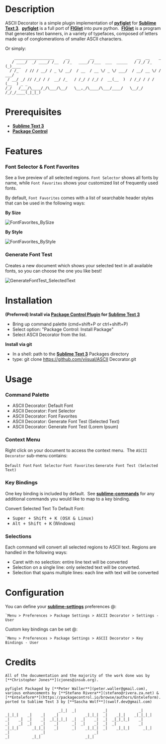 # Description

ASCII Decorator is a simple plugin implementation of [**pyfiglet**](https://github.com/pwaller/pyfiglet) for [**Sublime Text 3**](www.sublimetext.com/3).&nbsp; [**pyfiglet**](https://github.com/pwaller/pyfiglet) is a full port of [**FIGlet**](http://www.figlet.org/) into pure python.&nbsp; [**FIGlet**](http://www.figlet.org/) is a program that generates text banners, in a variety of typefaces, composed of letters made up of conglomerations of smaller ASCII characters.

Or simply:
```
    __________________     __         __                   __  __    _
   / ____/  _/ ____/ /__  / /_   ____/ /___  ___  _____   / /_/ /_  (_)____
  / /_   / // / __/ / _ \/ __/  / __  / __ \/ _ \/ ___/  / __/ __ \/ / ___/
 / __/ _/ // /_/ / /  __/ /_   / /_/ / /_/ /  __(__  )  / /_/ / / / (__  ) _ _
/_/   /___/\____/_/\___/\__/   \__,_/\____/\___/____/   \__/_/ /_/_/____(_|_|_)
```

# Prerequisites

* [**Sublime Text 3**](www.sublimetext.com/3)
* [**Package Control**](http://wbond.net/sublime_packages/package_control)

# Features

### Font Selector & Font Favorites

See a live preview of all selected regions. `Font Selector` shows all fonts by name, while `Font Favorites` shows your customized list of frequently used fonts.

By default, `Font Favorites` comes with a list of searchable header styles that can be used in the following ways:

**By Size**

![FontFavorites_BySize](https://raw.githubusercontent.com/Enteleform/ASCII-Decorator/master/GIFs/FontFavorites_BySize.gif)

**By Style**

![FontFavorites_ByStyle](https://raw.githubusercontent.com/Enteleform/ASCII-Decorator/master/GIFs/FontFavorites_ByStyle.gif)

### Generate Font Test

Creates a new document which shows your selected text in all available fonts, so you can choose the one you like best!

![GenerateFontTest_SelectedText](https://raw.githubusercontent.com/Enteleform/ASCII-Decorator/master/GIFs/GenerateFontTest_SelectedText.gif)

# Installation

**(Preferred) Install via [**Package Control Plugin**](http://wbond.net/sublime_packages/package_control) for [**Sublime Text 3**](www.sublimetext.com/3)**

* Bring up command palette (cmd+shift+P or ctrl+shift+P)
* Select option: "Package Control: Install Package"
* Select ASCII Decorator from the list.

**Install via git**

* In a shell: path to the [**Sublime Text 3**](www.sublimetext.com/3) Packages directory
* type: git clone https://github.com/viisual/ASCII Decorator.git

# Usage

### Command Palette

* ASCII Decorator: Default Font
* ASCII Decorator: Font Selector
* ASCII Decorator: Font Favorites
* ASCII Decorator: Generate Font Test (Selected Text)
* ASCII Decorator: Generate Font Test (Lorem Ipsum)

### Context Menu

Right click on your document to access the context menu.&nbsp; The `ASCII Decorator` sub-menu contains:

`Default Font`
`Font Selector`
`Font Favorites`
`Generate Font Test (Selected Text)`

### Key Bindings

One key binding is included by default.&nbsp; See [**sublime-commands**](https://github.com/viisual/ASCII-Decorator/blob/master/Default.sublime-commands) for any additional commands you would like to map to a key binding. 

Convert Selected Text To Default Font:

 * <kbd>Super + Shift + K<kbd> (OSX & Linux)
 * <kbd>Alt + Shift + K</kbd> (Windows)

### Selections

Each command will convert all selected regions to ASCII text. Regions are handled in the following ways:

* Caret with no selection: entire line text will be converted
* Selection on a single line: only selected text will be converted.
* Selection that spans multiple lines: each line with text will be converted

# Configuration

You can define your [**sublime-settings**](https://github.com/viisual/ASCII-Decorator/blob/master/ASCII%20Decorator.sublime-settings) preferences @:
```
`Menu > Preferences > Package Settings > ASCII Decorator > Settings - User
```

Custom key bindings can be set @:
```
`Menu > Preferences > Package Settings > ASCII Decorator > Key Bindings - User

```

# Credits

```
All of the documentation and the majority of the work done was by [**Christopher Jones**](cjones@insub.org).

pyfiglet Packaged by [**Peter Waller**](peter.waller@gmail.com),
various enhancements by [**Stefano Rivera**](stefano@rivera.za.net) & [**Enteleform**](https://packagecontrol.io/browse/authors/Enteleform).
ported to Sublime Text 3 by [**Sascha Wolf**](swolf.dev@gmail.com)

                        _|_|  _|            _|              _|
_|_|_|    _|    _|    _|            _|_|_|  _|    _|_|    _|_|_|_|
_|    _|  _|    _|  _|_|_|_|  _|  _|    _|  _|  _|_|_|_|    _|
_|    _|  _|    _|    _|      _|  _|    _|  _|  _|          _|
_|_|_|      _|_|_|    _|      _|    _|_|_|  _|    _|_|_|      _|_|
_|              _|                      _|
_|          _|_|                    _|_|
```
